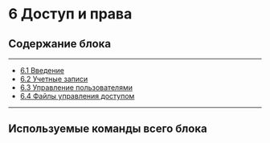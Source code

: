 # 6  Доступ и права


## Содержание блока

---

- [6.1 Введение](/6%20%20Доступ%20и%20права/6.1%20Введение.md)
- [6.2 Учетные записи](/6%20%20Доступ%20и%20права/6.2%20Учетные%20записи.md)
- [6.3 Управление пользователями](/6%20%20Доступ%20и%20права/6.3%20Управление%20пользователями.md)
- [6.4 Файлы управления доступом](/6%20%20Доступ%20и%20права/6.4%20Файлы%20управления%20доступом.md)


---

## Используемые команды всего блока